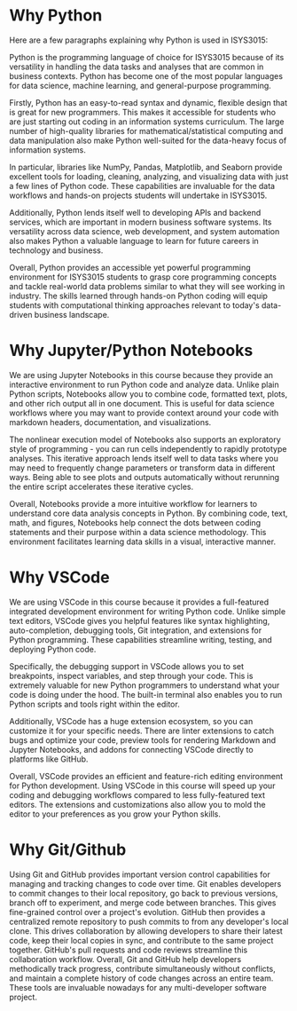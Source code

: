 # Why Python

Here are a few paragraphs explaining why Python is used in ISYS3015:

Python is the programming language of choice for ISYS3015 because of its versatility in handling the data tasks and analyses that are common in business contexts. Python has become one of the most popular languages for data science, machine learning, and general-purpose programming.

Firstly, Python has an easy-to-read syntax and dynamic, flexible design that is great for new programmers. This makes it accessible for students who are just starting out coding in an information systems curriculum. The large number of high-quality libraries for mathematical/statistical computing and data manipulation also make Python well-suited for the data-heavy focus of information systems. 

In particular, libraries like NumPy, Pandas, Matplotlib, and Seaborn provide excellent tools for loading, cleaning, analyzing, and visualizing data with just a few lines of Python code. These capabilities are invaluable for the data workflows and hands-on projects students will undertake in ISYS3015.

Additionally, Python lends itself well to developing APIs and backend services, which are important in modern business software systems. Its versatility across data science, web development, and system automation also makes Python a valuable language to learn for future careers in technology and business.

Overall, Python provides an accessible yet powerful programming environment for ISYS3015 students to grasp core programming concepts and tackle real-world data problems similar to what they will see working in industry. The skills learned through hands-on Python coding will equip students with computational thinking approaches relevant to today's data-driven business landscape.

# Why Jupyter/Python Notebooks

We are using Jupyter Notebooks in this course because they provide an interactive environment to run Python code and analyze data. Unlike plain Python scripts, Notebooks allow you to combine code, formatted text, plots, and other rich output all in one document. This is useful for data science workflows where you may want to provide context around your code with markdown headers, documentation, and visualizations. 

The nonlinear execution model of Notebooks also supports an exploratory style of programming - you can run cells independently to rapidly prototype analyses. This iterative approach lends itself well to data tasks where you may need to frequently change parameters or transform data in different ways. Being able to see plots and outputs automatically without rerunning the entire script accelerates these iterative cycles.

Overall, Notebooks provide a more intuitive workflow for learners to understand core data analysis concepts in Python. By combining code, text, math, and figures, Notebooks help connect the dots between coding statements and their purpose within a data science methodology. This environment facilitates learning data skills in a visual, interactive manner.

# Why VSCode

We are using VSCode in this course because it provides a full-featured integrated development environment for writing Python code. Unlike simple text editors, VSCode gives you helpful features like syntax highlighting, auto-completion, debugging tools, Git integration, and extensions for Python programming. These capabilities streamline writing, testing, and deploying Python code. 

Specifically, the debugging support in VSCode allows you to set breakpoints, inspect variables, and step through your code. This is extremely valuable for new Python programmers to understand what your code is doing under the hood. The built-in terminal also enables you to run Python scripts and tools right within the editor. 

Additionally, VSCode has a huge extension ecosystem, so you can customize it for your specific needs. There are linter extensions to catch bugs and optimize your code, preview tools for rendering Markdown and Jupyter Notebooks, and addons for connecting VSCode directly to platforms like GitHub.

Overall, VSCode provides an efficient and feature-rich editing environment for Python development. Using VSCode in this course will speed up your coding and debugging workflows compared to less fully-featured text editors. The extensions and customizations also allow you to mold the editor to your preferences as you grow your Python skills.

# Why Git/Github

Using Git and GitHub provides important version control capabilities for managing and tracking changes to code over time. Git enables developers to commit changes to their local repository, go back to previous versions, branch off to experiment, and merge code between branches. This gives fine-grained control over a project's evolution. GitHub then provides a centralized remote repository to push commits to from any developer's local clone. This drives collaboration by allowing developers to share their latest code, keep their local copies in sync, and contribute to the same project together. GitHub's pull requests and code reviews streamline this collaboration workflow. Overall, Git and GitHub help developers methodically track progress, contribute simultaneously without conflicts, and maintain a complete history of code changes across an entire team. These tools are invaluable nowadays for any multi-developer software project.
